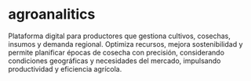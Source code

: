 # agroanalitics
Plataforma digital para productores que gestiona cultivos, cosechas, insumos y demanda regional. Optimiza recursos, mejora sostenibilidad y permite planificar épocas de cosecha con precisión, considerando condiciones geográficas y necesidades del mercado, impulsando productividad y eficiencia agrícola.
